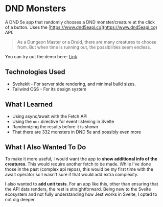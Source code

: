 # DND Monsters

A DND 5e app that randomly chooses a DND monster/creature at the click of a button. Uses the [https://www.dnd5eapi.co](https://www.dnd5eapi.co) API.
​
> As a Dungeon Master or a Druid, there are many creatures to choose from. But when time is running out, the possibilities seem endless.
​

You can try out the demo here: [Link](https://dnd-monsters-iota.vercel.app)
​
## Technologies Used
* Sveltekit - For server side rendering, and minimal build sizes.
* Tailwind CSS - For its design system

## What I Learned
* Using async/await with the Fetch API
* Using the `on:` directive for event listening in Svelte
* Randomizing the results before it is shown
* That there are 332 monsters in DND 5e and possibly even more

## What I Also Wanted To Do
To make it more useful, I would want the app to **show additional info of the creatures**. This would require another fetch to be made. While I've done those in the past (complex api repos), this would be my first time with the await operator so I wasn't sure if that would add extra complexity.

I also wanted to **add unit tests**. For an app like this, other than ensuring that the API data renders, the rest is straightforward. Being new to the Svelte ecosystem and not fully understanding how Jest works in Svelte, I opted to not dig deeper.
